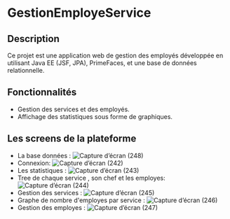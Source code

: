 # GestionEmployeService
## Description

Ce projet est une application web de gestion des employés développée en utilisant Java EE (JSF, JPA), PrimeFaces, et une base de données relationnelle.

## Fonctionnalités

- Gestion des services et des employés.
- Affichage des statistiques sous forme de graphiques.

## Les screens de la plateforme 
- La base données :
![Capture d’écran (248)](https://github.com/Nouhaila25/GestionEmployeService/assets/116907282/78f70795-d7f5-4183-8260-8b3c2e09cbb8)
- Connexion:
![Capture d’écran (242)](https://github.com/Nouhaila25/GestionEmployeService/assets/116907282/386ed80c-de31-4e61-b1c4-1b005696258c)
- Les statistiques :
![Capture d’écran (243)](https://github.com/Nouhaila25/GestionEmployeService/assets/116907282/95d2e951-8d52-4d88-820b-c27c62e26bc1)
- Tree de chaque service , son chef et les employes:
![Capture d’écran (244)](https://github.com/Nouhaila25/GestionEmployeService/assets/116907282/336e6aac-e1fc-4e87-984c-351903e564f1)
- Gestion des services :
![Capture d’écran (245)](https://github.com/Nouhaila25/GestionEmployeService/assets/116907282/49053703-176e-428e-b7dd-4d48d72d2797)
- Graphe de nombre d'employes par service :
![Capture d’écran (246)](https://github.com/Nouhaila25/GestionEmployeService/assets/116907282/b199bf90-b336-4f5d-b3ec-229dd948577f)
- Gestion des employes :
![Capture d’écran (247)](https://github.com/Nouhaila25/GestionEmployeService/assets/116907282/e9437344-8be2-4d1c-acca-e1f7151c6b11)
